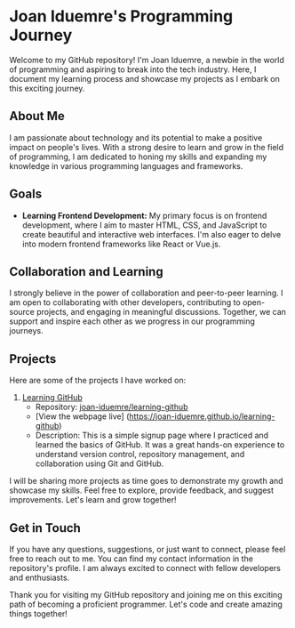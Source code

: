 # Joan Iduemre's Programming Journey

Welcome to my GitHub repository! I'm Joan Iduemre, a newbie in the world of programming and aspiring to break into the tech industry. Here, I document my learning process and showcase my projects as I embark on this exciting journey.

## About Me
I am passionate about technology and its potential to make a positive impact on people's lives. With a strong desire to learn and grow in the field of programming, I am dedicated to honing my skills and expanding my knowledge in various programming languages and frameworks.

## Goals
- **Learning Frontend Development:** My primary focus is on frontend development, where I aim to master HTML, CSS, and JavaScript to create beautiful and interactive web interfaces. I'm also eager to delve into modern frontend frameworks like React or Vue.js.

## Collaboration and Learning
I strongly believe in the power of collaboration and peer-to-peer learning. I am open to collaborating with other developers, contributing to open-source projects, and engaging in meaningful discussions. Together, we can support and inspire each other as we progress in our programming journeys.

## Projects


Here are some of the projects I have worked on:

1. [Learning GitHub](https://joan-iduemre.github.io/learning-github)
   - Repository: [joan-iduemre/learning-github](https://github.com/joan-iduemre/learning-github)
   - [View the webpage live] (https://joan-iduemre.github.io/learning-github)
   - Description: This is a simple signup page where I practiced and learned the basics of GitHub. It was a great hands-on experience to understand version control, repository management, and collaboration using Git and GitHub.

I will be sharing more projects as time goes to demonstrate my growth and showcase my skills. Feel free to explore, provide feedback, and suggest improvements. Let's learn and grow together!
## Get in Touch
If you have any questions, suggestions, or just want to connect, please feel free to reach out to me. You can find my contact information in the repository's profile. I am always excited to connect with fellow developers and enthusiasts.

Thank you for visiting my GitHub repository and joining me on this exciting path of becoming a proficient programmer. Let's code and create amazing things together!





<!--
 ### Hi there 👋 

**joan-iduemre/joan-iduemre** is a ✨ _special_ ✨ repository because its `README.md` (this file) appears on your GitHub profile.

Here are some ideas to get you started:

- 🔭 I’m currently working on ...
- 🌱 I’m currently learning ...
- 👯 I’m looking to collaborate on ...
- 🤔 I’m looking for help with ...
- 💬 Ask me about ...
- 📫 How to reach me: ...
- 😄 Pronouns: ...
- ⚡ Fun fact: ...
-->
